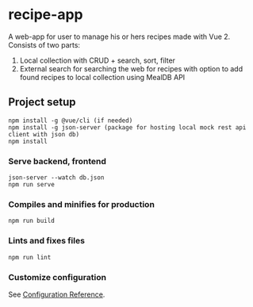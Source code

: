 # recipe-app

A web-app for user to manage his or hers recipes made with Vue 2. 
Consists of two parts:
1. Local collection with CRUD + search, sort, filter
2. External search for searching the web for recipes with option to add found recipes to local collection using MealDB API

## Project setup
```
npm install -g @vue/cli (if needed)
npm install -g json-server (package for hosting local mock rest api client with json db)
npm install
```

### Serve backend, frontend
```
json-server --watch db.json
npm run serve
```

### Compiles and minifies for production
```
npm run build
```

### Lints and fixes files
```
npm run lint
```

### Customize configuration
See [Configuration Reference](https://cli.vuejs.org/config/).
